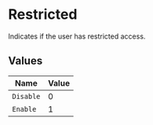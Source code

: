 # Restricted

Indicates if the user has restricted access.


## Values

| Name      | Value     |
| --------- | --------- |
| `Disable` | 0         |
| `Enable`  | 1         |